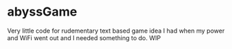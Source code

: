 # abyssGame

Very little code for rudementary text based game idea I had when my power and WiFi went out and I needed something to do. WIP
